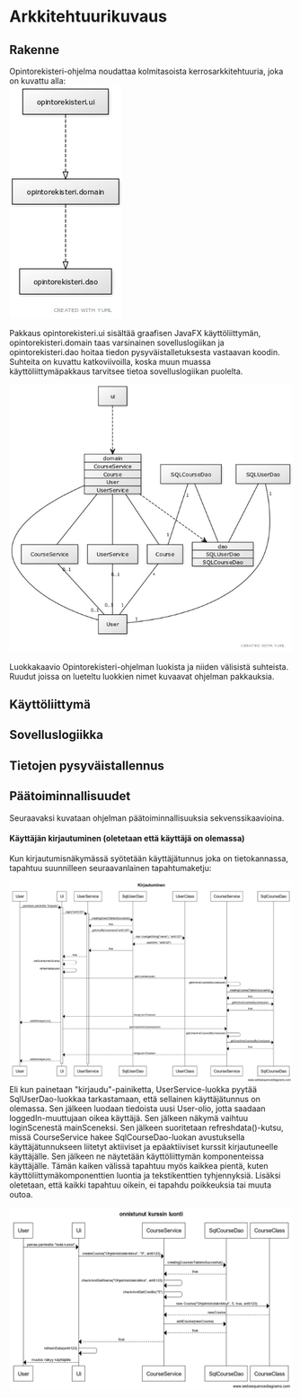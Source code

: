 # Arkkitehtuurikuvaus

## Rakenne
Opintorekisteri-ohjelma noudattaa kolmitasoista kerrosarkkitehtuuria, joka on kuvattu alla:  
![Arkkitehtuuri](kuvat/Opintorekisteripakkauskaavio.jpg)  

Pakkaus opintorekisteri.ui sisältää graafisen JavaFX käyttöliittymän, opintorekisteri.domain taas varsinainen sovelluslogiikan ja opintorekisteri.dao hoitaa tiedon pysyväistalletuksesta vastaavan koodin. Suhteita on kuvattu katkoviivoilla, koska muun muassa käyttöliittymäpakkaus tarvitsee tietoa sovelluslogiikan puolelta.  

![Luokkakaavio](kuvat/Opintorekisteriluokkakaavio.jpg)  

Luokkakaavio Opintorekisteri-ohjelman luokista ja niiden välisistä suhteista. Ruudut joissa on lueteltu luokkien nimet kuvaavat ohjelman pakkauksia.

## Käyttöliittymä

## Sovelluslogiikka

## Tietojen pysyväistallennus

## Päätoiminnallisuudet
Seuraavaksi kuvataan ohjelman päätoiminnallisuuksia sekvenssikaavioina.  

#### Käyttäjän kirjautuminen (oletetaan että käyttäjä on olemassa)
 
Kun kirjautumisnäkymässä syötetään käyttäjätunnus joka on tietokannassa, tapahtuu suunnilleen seuraavanlainen tapahtumaketju:  

![Kirjautuminen](kuvat/Kirjautuminen.png)  
Eli kun painetaan "kirjaudu"-painiketta, UserService-luokka pyytää SqlUserDao-luokkaa tarkastamaan, että sellainen käyttäjätunnus on olemassa. Sen jälkeen luodaan tiedoista uusi User-olio, jotta saadaan loggedIn-muuttujaan oikea käyttäjä. Sen jälkeen näkymä vaihtuu loginScenestä mainSceneksi. Sen jälkeen suoritetaan refreshdata()-kutsu, missä CourseService hakee SqlCourseDao-luokan avustuksella käyttäjätunnukseen liitetyt aktiiviset ja epäaktiiviset kurssit kirjautuneelle käyttäjälle. Sen jälkeen ne näytetään käyttöliittymän komponenteissa käyttäjälle. Tämän kaiken välissä tapahtuu myös kaikkea pientä, kuten käyttöliittymäkomponenttien luontia ja tekstikenttien tyhjennyksiä. Lisäksi oletetaan, että kaikki tapahtuu oikein, ei tapahdu poikkeuksia tai muuta outoa.  

![Kurssin luonti](kuvat/onnistunut_kurssin_luonti.png)

